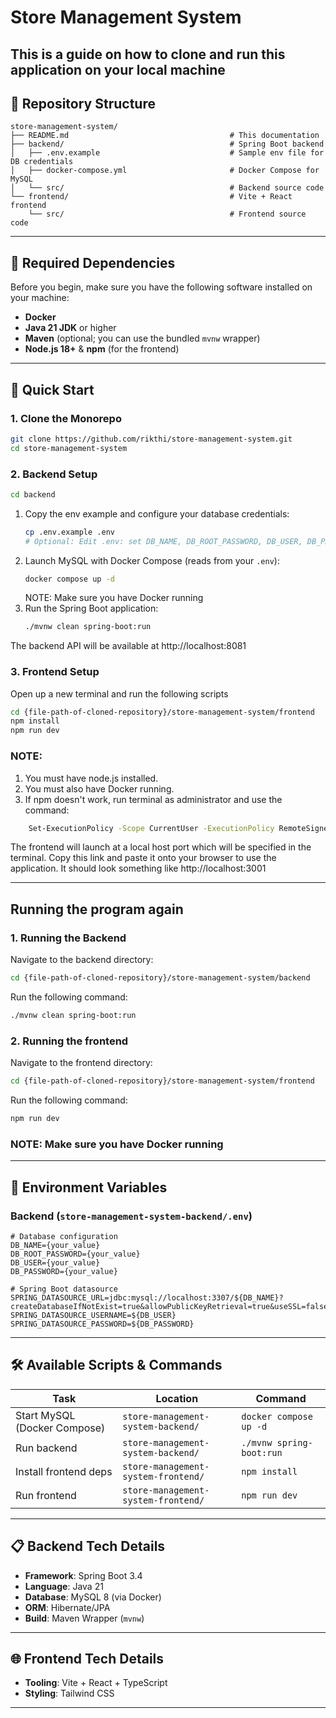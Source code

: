 ﻿# Store Management System
This is a guide on how to clone and run this application on your local machine
---

## 📂 Repository Structure

```
store-management-system/
├── README.md                                    # This documentation
├── backend/                                     # Spring Boot backend
│   ├── .env.example                             # Sample env file for DB credentials
│   ├── docker-compose.yml                       # Docker Compose for MySQL
│   └── src/                                     # Backend source code
└── frontend/                                    # Vite + React frontend
    └── src/                                     # Frontend source code
```

---

## 🧰 Required Dependencies

Before you begin, make sure you have the following software installed on your machine:

- **Docker** 
- **Java 21 JDK** or higher
- **Maven** (optional; you can use the bundled `mvnw` wrapper)
- **Node.js 18+** & **npm** (for the frontend)

---

## 🚀 Quick Start

### 1. Clone the Monorepo
```bash
git clone https://github.com/rikthi/store-management-system.git
cd store-management-system
```

### 2. Backend Setup
```bash
cd backend
```

1. Copy the env example and configure your database credentials:
   ```bash
   cp .env.example .env
   # Optional: Edit .env: set DB_NAME, DB_ROOT_PASSWORD, DB_USER, DB_PASSWORD NOTE
   ```
2. Launch MySQL with Docker Compose (reads from your `.env`):
   ```bash
   docker compose up -d
   ```
   NOTE: Make sure you have Docker running
3. Run the Spring Boot application:
   ```bash
   ./mvnw clean spring-boot:run
   ```


The backend API will be available at http://localhost:8081

### 3. Frontend Setup
Open up a new terminal and run the following scripts
```bash
cd {file-path-of-cloned-repository}/store-management-system/frontend
npm install
npm run dev
```
### NOTE: 
1. You must have node.js installed. 
2. You must also have Docker running. 
3. If npm doesn't work, run terminal as administrator and use the command:
```bash
    Set-ExecutionPolicy -Scope CurrentUser -ExecutionPolicy RemoteSigned
```
The frontend will launch at a local host port which will be specified in the terminal.
Copy this link and paste it onto your browser to use the application. It should look something like http://localhost:3001

---

## Running the program again

### 1. Running the Backend 
Navigate to the backend directory:
```bash
cd {file-path-of-cloned-repository}/store-management-system/backend
```
Run the following command:
```bash
./mvnw clean spring-boot:run
```

### 2. Running the frontend
Navigate to the frontend directory:
```bash
cd {file-path-of-cloned-repository}/store-management-system/frontend
```
Run the following command:
```bash
npm run dev
```

### NOTE: Make sure you have Docker running
---


## 🔧 Environment Variables

### Backend (`store-management-system-backend/.env`)
```dotenv
# Database configuration
DB_NAME={your_value}
DB_ROOT_PASSWORD={your_value}
DB_USER={your_value}
DB_PASSWORD={your_value}

# Spring Boot datasource
SPRING_DATASOURCE_URL=jdbc:mysql://localhost:3307/${DB_NAME}?createDatabaseIfNotExist=true&allowPublicKeyRetrieval=true&useSSL=false
SPRING_DATASOURCE_USERNAME=${DB_USER}
SPRING_DATASOURCE_PASSWORD=${DB_PASSWORD}
```

---

## 🛠️ Available Scripts & Commands

| Task                          | Location                                | Command                          |
|-------------------------------|-----------------------------------------|----------------------------------|
| Start MySQL (Docker Compose)  | `store-management-system-backend/`      | `docker compose up -d`           |
| Run backend                   | `store-management-system-backend/`      | `./mvnw spring-boot:run`         |
| Install frontend deps         | `store-management-system-frontend/`     | `npm install`                    |
| Run frontend                  | `store-management-system-frontend/`     | `npm run dev`                    |

---

## 📋 Backend Tech Details

- **Framework**: Spring Boot 3.4
- **Language**: Java 21
- **Database**: MySQL 8 (via Docker)
- **ORM**: Hibernate/JPA
- **Build**: Maven Wrapper (`mvnw`)

---

## 🌐 Frontend Tech Details

- **Tooling**: Vite + React + TypeScript
- **Styling**: Tailwind CSS

---


